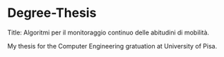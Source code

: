 # Degree-Thesis

Title: Algoritmi per il monitoraggio continuo delle abitudini di mobilità.

My thesis for the Computer Engineering gratuation at University of Pisa.
